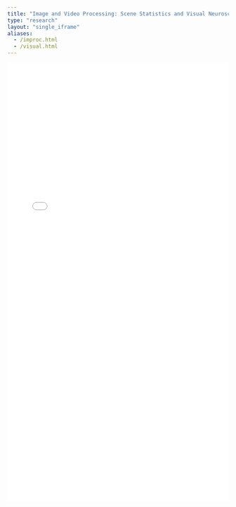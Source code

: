 ```yaml
---
title: "Image and Video Processing: Scene Statistics and Visual Neuroscience at work!"
type: "research"
layout: "single_iframe"
aliases:
  - /improc.html
  - /visual.html
---
```


<script>
  function superSize(me) {
    //me.style.width = me.contentWindow.document.body.scrollWidth + 'px';
    me.style.height = me.contentWindow.document.body.scrollHeight+20 + 'px';
  }
</script>

<div style="max-width: 100%; margin: 0rem auto ">
<iframe src="/pages/improc.html" style="border: 0" width="100%" height="1000" referrerpolicy="same-origin" seamless onload="superSize(this)"></iframe>
</div>